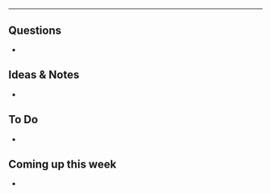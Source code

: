#

************************************

## Questions 

* 

## Ideas & Notes

* 

## To Do

* 

## Coming up this week

* 
